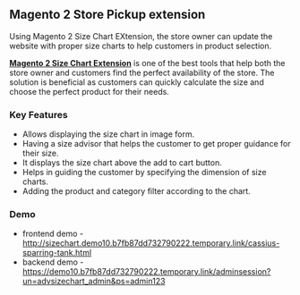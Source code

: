 <body>
	<main>
		<div class="content-wrapper">
			<div class="content-inner">
				<h2>Magento 2 Store Pickup extension</h2>
        	<p>Using Magento 2 Size Chart EXtension, the store owner can update the website with proper size charts to help customers in product selection.</p>
				<p><strong><a href="https://www.mageants.com/size-chart-extension-for-magento-2.html">Magento 2 Size Chart Extension</a></strong> is one of the best tools that help both the store owner and customers find the perfect availability of the store. The solution is beneficial as customers can quickly calculate the size and choose the perfect product for their needs.</p>
				<div class="features-wrapper">
					<h3>Key Features</h3>
					<ul>
						<li>Allows displaying the size chart in image form.</li>
						<li>Having a size advisor that helps the customer to get proper guidance for their size.</li>
						<li>It displays the size chart above the add to cart button.</li>
						<li>Helps in guiding the customer by specifying the dimension of size charts.</li>
						<li>Adding the product and category filter according to the chart.</li>
					</ul>
				</div>
				<div class="more-features">
					<h3>Demo</h3>
					<ul>
						<li>frontend demo - <a href="http://sizechart.demo10.b7fb87dd732790222.temporary.link/cassius-sparring-tank.html">http://sizechart.demo10.b7fb87dd732790222.temporary.link/cassius-sparring-tank.html</a></li>
						<li>backend demo - <a href="https://demo10.b7fb87dd732790222.temporary.link/adminsession?un=advsizechart_admin&ps=admin123">https://demo10.b7fb87dd732790222.temporary.link/adminsession?un=advsizechart_admin&ps=admin123</a></li>
					</ul>
				</div>
			</div>
		</div>
	</main>
</body>
</html>
